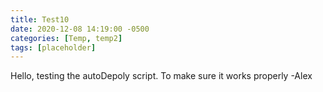```yaml
---
title: Test10
date: 2020-12-08 14:19:00 -0500
categories: [Temp, temp2]
tags: [placeholder]
---
```

Hello, testing the autoDepoly script. To make sure it works properly
-Alex
